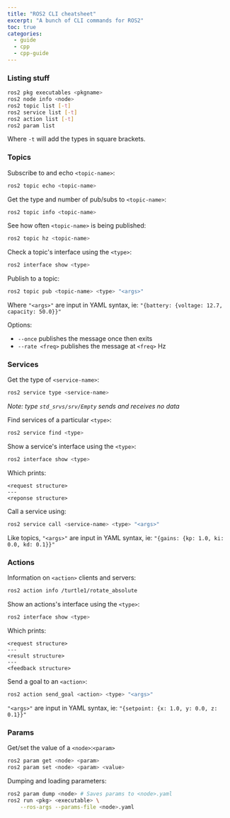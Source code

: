 ```yaml
---
title: "ROS2 CLI cheatsheet"
excerpt: "A bunch of CLI commands for ROS2"
toc: true
categories:
  - guide
  - cpp
  - cpp-guide
---
```


### Listing stuff

```sh
ros2 pkg executables <pkgname>
ros2 node info <node>
ros2 topic list [-t]
ros2 service list [-t]
ros2 action list [-t]
ros2 param list
```

Where `-t` will add the types in square brackets.

### Topics

Subscribe to and echo `<topic-name>`:
```sh
ros2 topic echo <topic-name>
```

Get the type and number of pub/subs to `<topic-name>`:
```sh
ros2 topic info <topic-name>
```

See how often `<topic-name>` is being published:
```sh
ros2 topic hz <topic-name>
```

Check a topic's interface using the `<type>`:
```sh
ros2 interface show <type>
```

Publish to a topic:
```sh
ros2 topic pub <topic-name> <type> "<args>"
```

Where `"<args>"` are input in YAML syntax, ie: `"{battery: {voltage: 12.7, capacity: 50.0}}"`

Options:
* `--once` publishes the message once then exits
* `--rate <freq>` publishes the message at `<freq>` Hz

### Services

Get the type of `<service-name>`:
```sh
ros2 service type <service-name>
```

*Note: type `std_srvs/srv/Empty` sends and receives no data* 

Find services of a particular `<type>`:
```sh
ros2 service find <type>
```

Show a service's interface using the `<type>`:
```sh
ros2 interface show <type>
```

Which prints:

```
<request structure>
---
<reponse structure>
```

Call a service using:

```sh
ros2 service call <service-name> <type> "<args>"
```

Like topics, `"<args>"` are input in YAML syntax, ie: `"{gains: {kp: 1.0, ki: 0.0, kd: 0.1}}"`

### Actions

Information on `<action>` clients and servers:
```sh
ros2 action info /turtle1/rotate_absolute
```

Show an actions's interface using the `<type>`:
```sh
ros2 interface show <type>
```

Which prints:

```
<request structure>
---
<result structure>
---
<feedback structure>
```

Send a goal to an `<action>`:

```sh
ros2 action send_goal <action> <type> "<args>"
```

`"<args>"` are input in YAML syntax, ie: `"{setpoint: {x: 1.0, y: 0.0, z: 0.1}}"`


### Params

Get/set the value of a `<node>`:`<param>`
```sh
ros2 param get <node> <param>
ros2 param set <node> <param> <value>
```

Dumping and loading parameters:

```sh
ros2 param dump <node> # Saves params to <node>.yaml
ros2 run <pkg> <executable> \
    --ros-args --params-file <node>.yaml
```